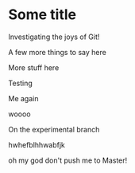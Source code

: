 # Some title

Investigating the joys of Git!

A few more things to say here

More stuff here

Testing

Me again



woooo


On the experimental branch


hwhefblhhwabfjk


oh my god don't push me to Master!
